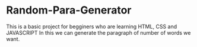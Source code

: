 # Random-Para-Generator
This is a basic project for begginers who are learning HTML, CSS and JAVASCRIPT 
In this we can generate the paragraph of number of words we want.
